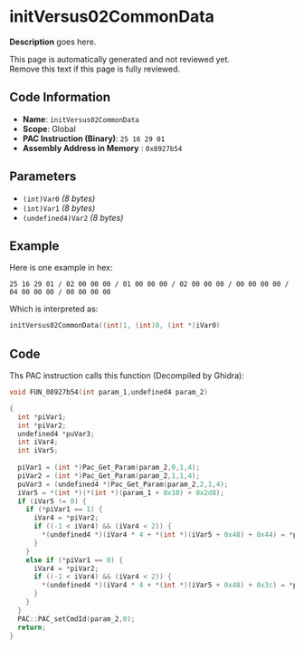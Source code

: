 # initVersus02CommonData

**Description** goes here.

This page is automatically generated and not reviewed yet.<br>Remove this text if this page is fully reviewed.

## Code Information

- **Name**: `initVersus02CommonData`
- **Scope**: Global
- **PAC Instruction (Binary)**: `25 16 29 01`
- **Assembly Address in Memory** : `0x8927b54`

## Parameters

- `(int)Var0` *(8 bytes)*
- `(int)Var1` *(8 bytes)*
- `(undefined4)Var2` *(8 bytes)*

## Example

Here is one example in hex:

```25 16 29 01 / 02 00 00 00 / 01 00 00 00 / 02 00 00 00 / 00 00 00 00 / 04 00 00 00 / 00 00 00 00```

Which is interpreted as:

```c
initVersus02CommonData((int)1, (int)0, (int *)iVar0)
```

## Code

Ths PAC instruction calls this function (Decompiled by Ghidra):

```c
void FUN_08927b54(int param_1,undefined4 param_2)

{
  int *piVar1;
  int *piVar2;
  undefined4 *puVar3;
  int iVar4;
  int iVar5;
  
  piVar1 = (int *)Pac_Get_Param(param_2,0,1,4);
  piVar2 = (int *)Pac_Get_Param(param_2,1,1,4);
  puVar3 = (undefined4 *)Pac_Get_Param(param_2,2,1,4);
  iVar5 = *(int *)(*(int *)(param_1 + 0x10) + 0x2d8);
  if (iVar5 != 0) {
    if (*piVar1 == 1) {
      iVar4 = *piVar2;
      if ((-1 < iVar4) && (iVar4 < 2)) {
        *(undefined4 *)(iVar4 * 4 + *(int *)(iVar5 + 0x48) + 0x44) = *puVar3;
      }
    }
    else if (*piVar1 == 0) {
      iVar4 = *piVar2;
      if ((-1 < iVar4) && (iVar4 < 2)) {
        *(undefined4 *)(iVar4 * 4 + *(int *)(iVar5 + 0x48) + 0x3c) = *puVar3;
      }
    }
  }
  PAC::PAC_setCmdId(param_2,0);
  return;
}
```

